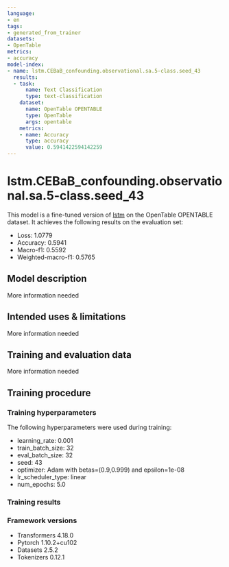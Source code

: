 ```yaml
---
language:
- en
tags:
- generated_from_trainer
datasets:
- OpenTable
metrics:
- accuracy
model-index:
- name: lstm.CEBaB_confounding.observational.sa.5-class.seed_43
  results:
  - task:
      name: Text Classification
      type: text-classification
    dataset:
      name: OpenTable OPENTABLE
      type: OpenTable
      args: opentable
    metrics:
    - name: Accuracy
      type: accuracy
      value: 0.5941422594142259
---
```


<!-- This model card has been generated automatically according to the information the Trainer had access to. You
should probably proofread and complete it, then remove this comment. -->

# lstm.CEBaB_confounding.observational.sa.5-class.seed_43

This model is a fine-tuned version of [lstm](https://huggingface.co/lstm) on the OpenTable OPENTABLE dataset.
It achieves the following results on the evaluation set:
- Loss: 1.0779
- Accuracy: 0.5941
- Macro-f1: 0.5592
- Weighted-macro-f1: 0.5765

## Model description

More information needed

## Intended uses & limitations

More information needed

## Training and evaluation data

More information needed

## Training procedure

### Training hyperparameters

The following hyperparameters were used during training:
- learning_rate: 0.001
- train_batch_size: 32
- eval_batch_size: 32
- seed: 43
- optimizer: Adam with betas=(0.9,0.999) and epsilon=1e-08
- lr_scheduler_type: linear
- num_epochs: 5.0

### Training results



### Framework versions

- Transformers 4.18.0
- Pytorch 1.10.2+cu102
- Datasets 2.5.2
- Tokenizers 0.12.1
